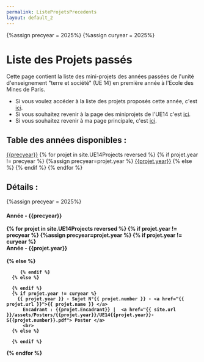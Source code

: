 ```yaml
---
permalink: ListeProjetsPrecedents
layout: default_2
---
```

{%assign precyear = 2025%}
{%assign curyear = 2025%}

# Liste des Projets passés

Cette page contient la liste des mini-projets des années passées de l'unité d'enseignement "terre et société" (UE 14) en première année à l'Ecole des Mines de Paris.
 - Si vous voulez accéder à la liste des projets proposés cette année, c'est [ici]({{site.url}}/ListeProjetsCourants.html).
 - Si vous souhaitez revenir à la page des miniprojets de l'UE14 c'est [ici]({{site.url}}/MINES-UE14-miniprojet.html).
 - Si vous souhaitez revenir à ma page principale, c'est [ici]({{site.url}}/index.html).

## Table des années disponibles :

<a href="#annee{{precyear}}"> {{precyear}}</a>
{% for projet in site.UE14Projects reversed %}
      {% if projet.year != precyear %}
         {%assign precyear=projet.year %}
<a href="#annee{{projet.year}}"> {{projet.year}}</a>
      {% else %}
      {% endif %}
{% endfor %}

## Détails :
{%assign precyear = 2025%}
<h4>
         <a id="annee{{precyear}}"> Année - {{precyear}}
         <br> <br>
{% for projet in site.UE14Projects reversed %}
      {% if projet.year != precyear %}
         {%assign precyear=projet.year %}
         {% if projet.year != curyear %}
           <br>
           <a id="annee{{projet.year}}"> Année - {{projet.year}}
           <br> <br>
         {% else %}

         {% endif %}
      {% else %}

      {% endif %}
      {% if projet.year != curyear %}
        {{ projet.year }} - Sujet N°{{ projet.number }} - <a href="{{ projet.url }}">{{ projet.name }} </a>
          Encadrant : {{projet.Encadrant}} |  <a href="{{ site.url }}/assets/Posters/{{projet.year}}/UE14{{projet.year}}-S{{projet.number}}.pdf"> Poster </a>
          <br>
      {% else %}

      {% endif %}


{% endfor %}

